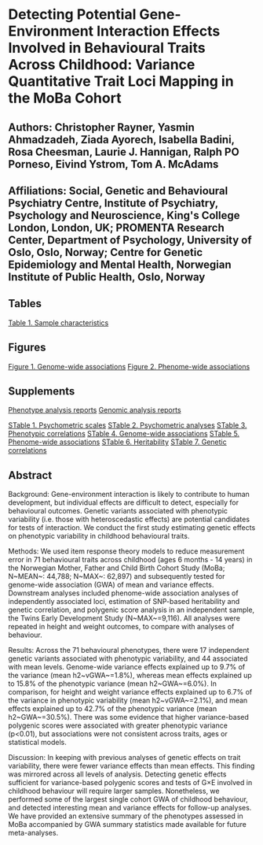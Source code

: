 # Detecting Potential Gene-Environment Interaction Effects Involved in Behavioural Traits Across Childhood: Variance Quantitative Trait Loci Mapping in the MoBa Cohort

## Authors: Christopher Rayner, Yasmin Ahmadzadeh, Ziada Ayorech, Isabella Badini, Rosa Cheesman, Laurie J. Hannigan, Ralph PO Porneso, Eivind Ystrom, Tom A. McAdams

## Affiliations: Social, Genetic and Behavioural Psychiatry Centre, Institute of Psychiatry, Psychology and Neuroscience, King's College London, London, UK; PROMENTA Research Center, Department of Psychology, University of Oslo, Oslo, Norway; Centre for Genetic Epidemiology and Mental Health, Norwegian Institute of Public Health, Oslo, Norway

## Tables
[Table 1. Sample characteristics](https://docs.google.com/spreadsheets/d/1rKJsi44ZyQpAyI5XgfLQDeozqfmFxfaJ1pY3NUekRf0/edit?usp=sharing) 

## Figures
[Figure 1. Genome-wide associations](https://chrisraynerr.github.io/MoBa_vQTL/) 
[Figure 2. Phenome-wide associations](https://chrisraynerr.github.io/MoBa_vQTL/) 

## Supplements
[Phenotype analysis reports](https://chrisraynerr.github.io/MoBa_vQTL/)
[Genomic analysis reports](https://chrisraynerr.github.io/MoBa_vQTL/)

[STable 1. Psychometric scales](https://docs.google.com/spreadsheets/d/1pzoArMoqetPyMs28hK8iIV7Qd9GW5GNEC3S9cDWNd2Y/edit?usp=sharing) 
[STable 2. Psychometric analyses](https://docs.google.com/spreadsheets/d/1hvMk2XoGficNNuqrtGMg9z8zEyUD4F9I2N2JKzgXLgQ/edit?usp=sharing) 
[STable 3. Phenotypic correlations](https://docs.google.com/spreadsheets/d/1xCdN2zU-sC1b-kB8WYE5wqUdGvmvwiUzLVvKUUTTHC4/edit?usp=sharing) 
[STable 4. Genome-wide associations](https://docs.google.com/spreadsheets/d/1NJnY2FnN_RysJIsBEOvwax8sIw7PtvyHln2UcUVs5Mo/edit?usp=sharing) 
[STable 5. Phenome-wide associations](https://docs.google.com/spreadsheets/d/1URLbHZHz4sdZ8GYRIu446-cX13ZxXT3hTq8O4rJAOK4/edit?usp=sharing) 
[STable 6. Heritability](https://docs.google.com/spreadsheets/d/1klE_rDljGkV00XSQY84x3X1guuq7bZQZAEJ5kdkFUB4/edit?usp=sharing) 
[STable 7. Genetic correlations](https://docs.google.com/spreadsheets/d/1ULuRyIx8FvSn8aWGAHz0fTXPiyFwAKf8Z4q4KlPoFXQ/edit?usp=sharing) 


## Abstract
Background: Gene-environment interaction is likely to contribute to human development, but individual effects are difficult to detect, especially for behavioural outcomes. Genetic variants associated with phenotypic variability (i.e. those with heteroscedastic effects) are potential candidates for tests of interaction. We conduct the first study estimating genetic effects on phenotypic variability in childhood behavioural traits.

Methods: We used item response theory models to reduce measurement error in 71 behavioural traits across childhood (ages 6 months - 14 years) in the Norwegian Mother, Father and Child Birth Cohort Study (MoBa; N~MEAN~: 44,788; N~MAX~: 62,897) and subsequently tested for genome-wide association (GWA) of mean and variance effects. Downstream analyses included phenome-wide association analyses of independently associated loci, estimation of SNP-based heritability and genetic correlation, and polygenic score analysis in an independent sample, the Twins Early Development Study (N~MAX~=9,116). All analyses were repeated in height and weight outcomes, to compare with analyses of behaviour.

Results: Across the 71 behavioural phenotypes, there were 17 independent genetic variants associated with phenotypic variability, and 44 associated with mean levels. Genome-wide variance effects explained up to 9.7% of the variance (mean h2~vGWA~=1.8%), whereas mean effects explained up to 15.8% of the phenotypic variance (mean h2~GWA~=6.0%). In comparison, for height and weight variance effects explained up to 6.7% of the variance in phenotypic variability (mean h2~vGWA~=2.1%), and mean effects explained up to 42.7% of the phenotypic variance (mean h2~GWA~=30.5%). There was some evidence that higher variance-based polygenic scores were associated with greater phenotypic variance (p<0.01), but associations were not consistent across traits, ages or statistical models.

Discussion: In keeping with previous analyses of genetic effects on trait variability, there were fewer variance effects than mean effects. This finding was mirrored across all levels of analysis. Detecting genetic effects sufficient for variance-based polygenic scores and tests of G×E involved in childhood behaviour will require larger samples. Nonetheless, we performed some of the largest single cohort GWA of childhood behaviour, and detected interesting mean and variance effects for follow-up analyses. We have provided an extensive summary of the phenotypes assessed in MoBa accompanied by GWA summary statistics made available for future meta-analyses.

